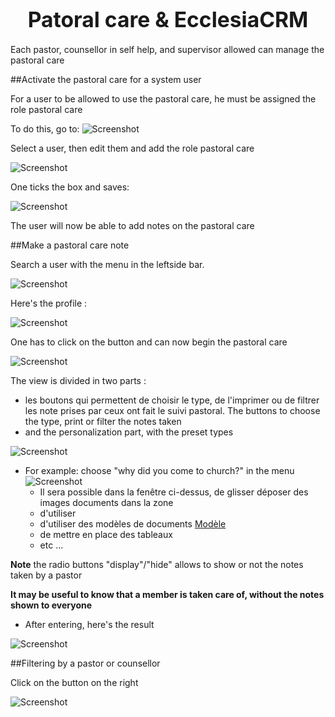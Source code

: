 # <center><big>Patoral care & Ecclesia**CRM** </big></center>

Each pastor, counsellor in self help, and supervisor allowed can manage the pastoral care

##Activate the pastoral care for a system user

For a user to be allowed to use the pastoral care, he must be assigned the role pastoral care

To do this, go to:
![Screenshot](/img/settings/usersettings.png)

Select a user, then edit them and add the role pastoral care

![Screenshot](/img/settings/usersettingsedit.png)

One ticks the box and saves:

![Screenshot](/img/settings/usersettingseditpastoralcare.png)

The user will now be able to add notes on the pastoral care

##Make a pastoral care note

Search a user with the menu in the leftside bar.

![Screenshot](/img/searchperson.png)

Here's the profile :

![Screenshot](/img/pastoralcare/pastoralcarefirst.png)

One has to click on the button and can now begin the pastoral care

![Screenshot](/img/pastoralcare/pastoralcare1.png)

The view is divided in two parts :

- les boutons qui permettent de choisir le type, de l'imprimer ou de filtrer les note prises par ceux ont fait le suivi pastoral.
The buttons to choose the type, print or filter the notes taken
- and the personalization part, with the preset types

![Screenshot](/img/pastoralcare/pastoralcare2.png)

-  For example: choose "why did you come to church?" in the menu<br>
![Screenshot](/img/pastoralcare/pastoralcare3.png)<br>
    - Il sera possible dans la fenêtre ci-dessus, de glisser déposer des images documents dans la zone
    - d'utiliser
    - d'utiliser des modèles de documents [Modèle](../../user-guide/doc-person/doc-person-document-templates.md)
    - de mettre en place des tableaux
    - etc ...

**Note** the radio buttons "display"/"hide" allows to show or not the notes taken by a pastor

**It may be useful to know that a member is taken care of, without the notes shown to everyone**


- After entering, here's the result

![Screenshot](/img/pastoralcare/pastoralcare4.png)

##Filtering by a pastor or counsellor

Click on the button on the right

![Screenshot](/img/pastoralcare/pastoralcare5.png)

